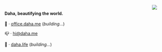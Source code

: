 <img align='right' src="https://github-readme-stats.vercel.app/api/top-langs/?username=DahaWong&theme=graywhite&hide=HTML" />

#### Daha, beautifying the world.

💼️ · [office.daha.me](https://office.daha.me) (*building…*)

📪️ · hi@daha.me

🌊️ · [daha.life](https://daha.life) (*building…*)





